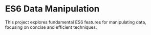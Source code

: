 # ES6 Data Manipulation

This project explores fundamental ES6 features for manipulating data, focusing on concise and efficient techniques.

